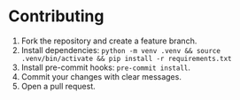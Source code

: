 # Contributing

1. Fork the repository and create a feature branch.
2. Install dependencies: `python -m venv .venv && source .venv/bin/activate && pip install -r requirements.txt`
3. Install pre-commit hooks: `pre-commit install`.
4. Commit your changes with clear messages.
5. Open a pull request.
